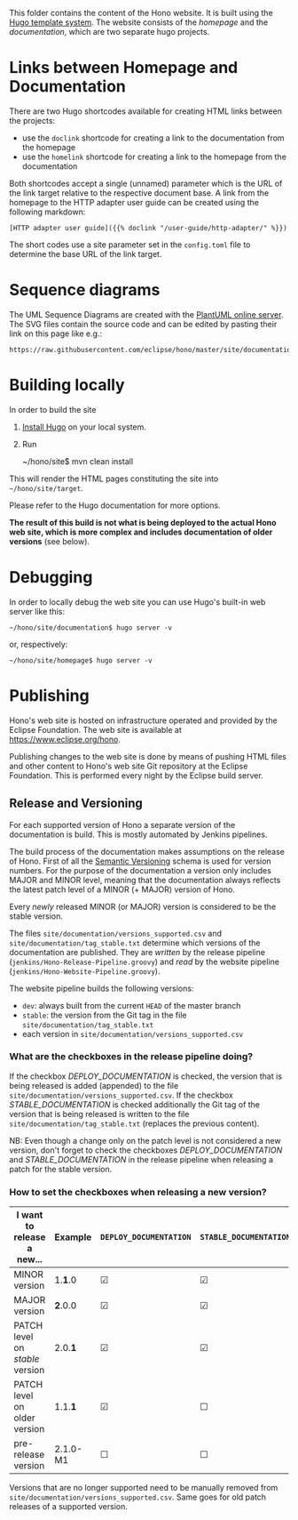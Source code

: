 This folder contains the content of the Hono website.
It is built using the [Hugo template system](https://gohugo.io).
The website consists of the *homepage* and the *documentation*, which are two separate hugo projects. 

# Links between Homepage and Documentation

There are two Hugo shortcodes available for creating HTML links between the projects:

* use the `doclink` shortcode for creating a link to the documentation from the homepage
* use the `homelink` shortcode for creating a link to the homepage from the documentation

Both shortcodes accept a single (unnamed) parameter which is the URL of the link target relative to the respective document base.
A link from the homepage to the HTTP adapter user guide can be created using the following markdown:

```
[HTTP adapter user guide]({{% doclink "/user-guide/http-adapter/" %}})
```

The short codes use a site parameter set in the `config.toml` file to determine the base URL of the link target.

# Sequence diagrams

The UML Sequence Diagrams are created with the [PlantUML online server](http://www.plantuml.com/plantuml). The SVG files
contain the source code and can be edited by pasting their link on this page like e.g.:

    https://raw.githubusercontent.com/eclipse/hono/master/site/documentation/content/api/setLastKnownGatewayForDevice_Success.svg 

# Building locally

In order to build the site

1. [Install Hugo](https://gohugo.io/overview/installing/) on your local system.
2. Run

    ~/hono/site$ mvn clean install

This will render the HTML pages constituting the site into `~/hono/site/target`.

Please refer to the Hugo documentation for more options.

**The result of this build is not what is being deployed to the actual Hono web site, which is more complex and includes
 documentation of older versions** (see below).

# Debugging

In order to locally debug the web site you can use Hugo's built-in web server like this:

    ~/hono/site/documentation$ hugo server -v
    
or, respectively:

    ~/hono/site/homepage$ hugo server -v

# Publishing

Hono's web site is hosted on infrastructure operated and provided by the Eclipse Foundation.
The web site is available at https://www.eclipse.org/hono.

Publishing changes to the web site is done by means of pushing HTML files and other content to Hono's
web site Git repository at the Eclipse Foundation.
This is performed every night by the Eclipse build server.

## Release and Versioning

For each supported version of Hono a separate version of the documentation is build. This is mostly automated by 
Jenkins pipelines. 

The build process of the documentation makes assumptions on the release of Hono. First of all the 
[Semantic Versioning](https://semver.org/) schema is used for version numbers. For the purpose of the documentation 
a version only includes MAJOR and MINOR level, meaning that the documentation always reflects the latest patch level 
of a MINOR (+ MAJOR) version of Hono.

Every *newly* released MINOR (or MAJOR) version is considered to be the stable version.

The files `site/documentation/versions_supported.csv` and `site/documentation/tag_stable.txt` determine which versions of the
documentation are published. They are _written_ by the release pipeline (`jenkins/Hono-Release-Pipeline.groovy`) and 
_read_ by the website pipeline (`jenkins/Hono-Website-Pipeline.groovy`).

The website pipeline builds the following versions:

* `dev`: always built from the current `HEAD` of the master branch
* `stable`: the version from the Git tag in the file `site/documentation/tag_stable.txt`
* each version in `site/documentation/versions_supported.csv`

### What are the checkboxes in the release pipeline doing?

If the checkbox *DEPLOY_DOCUMENTATION* is checked, the version that is being released is added (appended) to the file
 `site/documentation/versions_supported.csv`.
If the checkbox *STABLE_DOCUMENTATION* is checked additionally the Git tag of the version that is being released is 
written to the file `site/documentation/tag_stable.txt` (replaces the previous content). 
 
NB: Even though a change only on the patch level is not considered a new version, don't forget to check the 
checkboxes *DEPLOY_DOCUMENTATION* and *STABLE_DOCUMENTATION* in the release pipeline when releasing a patch for 
the stable version.

### How to set the checkboxes when releasing a new version?

| I want to release a new...    | Example   | `DEPLOY_DOCUMENTATION`    | `STABLE_DOCUMENTATION` |
 ---                            | ---       | ---                       | --- 
MINOR version                   | 1.**1**.0 | &#x2611;                  | &#x2611;       
MAJOR version                   | **2**.0.0 | &#x2611;                  | &#x2611;       
PATCH level on _stable_ version | 2.0.**1** | &#x2611;                  | &#x2611;       
PATCH level on older version    | 1.1.**1** | &#x2611;                  | &#x2610;       
pre-release version             | 2.1.0-M1  | &#x2610;                  | &#x2610;       

Versions that are no longer supported need to be manually removed from `site/documentation/versions_supported.csv`. Same goes
for old patch releases of a supported version. 
